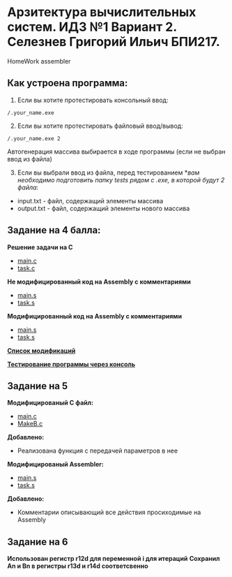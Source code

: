 # Арзитектура вычислительных систем. ИДЗ №1 Вариант 2. Селезнев Григорий Ильич БПИ217.
HomeWork assembler

## Как устроена программа:
1. Если вы хотите протестировать консольный ввод:
```
/.your_name.exe 
```
2. Если вы хотите протестировать файловый ввод/вывод:
```
/.your_name.exe 2
```
Автогенерация массива выбирается в ходе программы (если не выбран ввод из файла)

3. Если вы выбрали ввод из файла, перед тестированием **вам необходимо подготовить папку tests рядом с .exe, в которой будут 2 файла*:
* input.txt - файл,  содержащий элементы массива
* output.txt - файл, содержащий элементы нового массива

## Задание на 4 балла:
**Решение задачи на C** 
* [main.c](https://github.com/Grisha1232/ABC_HW1/blob/f542b608b7c37298f6263707242377c0741eb155/Code%20C/main.c)
* [task.c](https://github.com/Grisha1232/ABC_HW1/blob/f542b608b7c37298f6263707242377c0741eb155/Code%20C/MakeB.c)

**Не модифицированный код на Assembly с комментариями**
* [main.s](https://github.com/Grisha1232/ABC_HW1/blob/e89caab8dc8a15d51fdd36d5f4ace083e2b04bff/Assembler%20non%20mod/main.s)
* [task.s](https://github.com/Grisha1232/ABC_HW1/blob/e89caab8dc8a15d51fdd36d5f4ace083e2b04bff/Assembler%20non%20mod/MakeB.s)

**Модифицированный код на Assembly с комментариями**
* [main.s](https://github.com/Grisha1232/ABC_HW1/blob/8d450683e05496c9b232887114519fa149bd5692/Assembler%20mod/main.s)
* [task.s](https://github.com/Grisha1232/ABC_HW1/blob/8d450683e05496c9b232887114519fa149bd5692/Assembler%20mod/MakeB.s)

**[Список модификаций](https://github.com/Grisha1232/ABC_HW1/blob/0479954046a9d354ebb5a970958cc839ca8e05a4/Mod.md)**

**[Тестирование программы через консоль](https://github.com/Grisha1232/ABC_HW1/blob/11f8f2bae719ae82b6c1085f6cc74448fef6fdb6/Tests.md)**

## Задание на 5
**Модифицированый С файл:**
* [main.c](https://github.com/Grisha1232/ABC_HW1/blob/5eb8b89f7a43c0678172010ffe32821a6cd6f881/Code%20C%20modification/main.c)
* [MakeB.c](https://github.com/Grisha1232/ABC_HW1/blob/5eb8b89f7a43c0678172010ffe32821a6cd6f881/Code%20C%20modification/MakeB.c)

**Добавлено:**
* Реализована функция с передачей параметров в нее

**Модифицированый Assembler:**
* [main.s](https://github.com/Grisha1232/ABC_HW1/blob/8d450683e05496c9b232887114519fa149bd5692/Assembler%20mod/main.s)
* [task.s](https://github.com/Grisha1232/ABC_HW1/blob/8d450683e05496c9b232887114519fa149bd5692/Assembler%20mod/MakeB.s)

**Добавлено:**
* Комментарии описывающий все действия просиходимые на Assembly

## Задание на 6
**Использован регистр r12d для переменной i для итераций**
**Сохранил An и Bn в регистры r13d и r14d соответсвенно**
